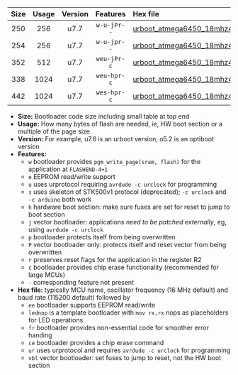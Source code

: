 |Size|Usage|Version|Features|Hex file|
|:-:|:-:|:-:|:-:|:--|
|250|256|u7.7|`w-u-jPr--`|[urboot_atmega6450_18mhz432_460800bps_lednop_ur_vbl.hex](https://raw.githubusercontent.com/stefanrueger/urboot.hex/main/mcus/atmega6450/fcpu_18mhz432/460800_bps/urboot_atmega6450_18mhz432_460800bps_lednop_ur_vbl.hex)|
|254|256|u7.7|`w-u-jpr--`|[urboot_atmega6450_18mhz432_460800bps_lednop_fr_ur_vbl.hex](https://raw.githubusercontent.com/stefanrueger/urboot.hex/main/mcus/atmega6450/fcpu_18mhz432/460800_bps/urboot_atmega6450_18mhz432_460800bps_lednop_fr_ur_vbl.hex)|
|352|512|u7.7|`weu-jPr-c`|[urboot_atmega6450_18mhz432_460800bps_ee_lednop_fr_ce_ur_vbl.hex](https://raw.githubusercontent.com/stefanrueger/urboot.hex/main/mcus/atmega6450/fcpu_18mhz432/460800_bps/urboot_atmega6450_18mhz432_460800bps_ee_lednop_fr_ce_ur_vbl.hex)|
|338|1024|u7.7|`weu-hpr-c`|[urboot_atmega6450_18mhz432_460800bps_ee_lednop_fr_ce_ur.hex](https://raw.githubusercontent.com/stefanrueger/urboot.hex/main/mcus/atmega6450/fcpu_18mhz432/460800_bps/urboot_atmega6450_18mhz432_460800bps_ee_lednop_fr_ce_ur.hex)|
|442|1024|u7.7|`wes-hpr-c`|[urboot_atmega6450_18mhz432_460800bps_ee_lednop_fr_ce.hex](https://raw.githubusercontent.com/stefanrueger/urboot.hex/main/mcus/atmega6450/fcpu_18mhz432/460800_bps/urboot_atmega6450_18mhz432_460800bps_ee_lednop_fr_ce.hex)|

- **Size:** Bootloader code size including small table at top end
- **Usage:** How many bytes of flash are needed, ie, HW boot section or a multiple of the page size
- **Version:** For example, u7.6 is an urboot version, o5.2 is an optiboot version
- **Features:**
  + `w` bootloader provides `pgm_write_page(sram, flash)` for the application at `FLASHEND-4+1`
  + `e` EEPROM read/write support
  + `u` uses urprotocol requiring `avrdude -c urclock` for programming
  + `s` uses skeleton of STK500v1 protocol (deprecated); `-c urclock` and `-c arduino` both work
  + `h` hardware boot section: make sure fuses are set for reset to jump to boot section
  + `j` vector bootloader: applications *need to be patched externally*, eg, using `avrdude -c urclock`
  + `p` bootloader protects itself from being overwritten
  + `P` vector bootloader only: protects itself and reset vector from being overwritten
  + `r` preserves reset flags for the application in the register R2
  + `c` bootloader provides chip erase functionality (recommended for large MCUs)
  + `-` corresponding feature not present
- **Hex file:** typically MCU name, oscillator frequency (16 MHz default) and baud rate (115200 default) followed by
  + `ee` bootloader supports EEPROM read/write
  + `lednop` is a template bootloader with `mov rx,rx` nops as placeholders for LED operations
  + `fr` bootloader provides non-essential code for smoother error handing
  + `ce` bootloader provides a chip erase command
  + `ur` uses urprotocol and requires `avrdude -c urclock` for programming
  + `vbl` vector bootloader: set fuses to jump to reset, not the HW boot section
